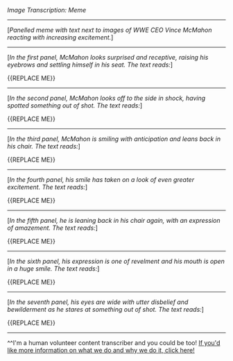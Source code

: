 *Image Transcription: Meme*

---

\[*Panelled meme with text next to images of WWE CEO Vince McMahon reacting with increasing excitement.*]

---

\[*In the first panel, McMahon looks surprised and receptive, raising his eyebrows and settling himself in his seat. The text reads:*]

{{REPLACE ME}}

---

\[*In the second panel, McMahon looks off to the side in shock, having spotted something out of shot. The text reads:*]

{{REPLACE ME}}

---

\[*In the third panel, McMahon is smiling with anticipation and leans back in his chair. The text reads:*]

{{REPLACE ME}}

---

\[*In the fourth panel, his smile has taken on a look of even greater excitement. The text reads:*]

{{REPLACE ME}}

---

\[*In the fifth panel, he is leaning back in his chair again, with an expression of amazement. The text reads:*]

{{REPLACE ME}}

---

\[*In the sixth panel, his expression is one of revelment and his mouth is open in a huge smile. The text reads:*]

{{REPLACE ME}}

---

\[*In the seventh panel, his eyes are wide with utter disbelief and bewilderment as he stares at something out of shot. The text reads:*]

{{REPLACE ME}}

---

^^I'm&#32;a&#32;human&#32;volunteer&#32;content&#32;transcriber&#32;and&#32;you&#32;could&#32;be&#32;too!&#32;[If&#32;you'd&#32;like&#32;more&#32;information&#32;on&#32;what&#32;we&#32;do&#32;and&#32;why&#32;we&#32;do&#32;it,&#32;click&#32;here!](https://www.reddit.com/r/TranscribersOfReddit/wiki/index)

